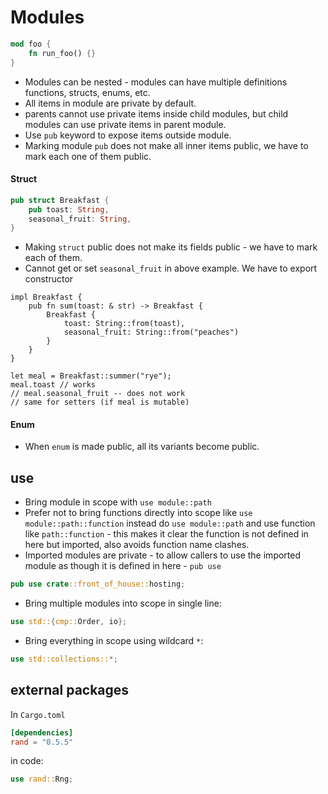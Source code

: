 # Modules

```rust
mod foo {
    fn run_foo() {}
}

```

* Modules can be nested - modules can have multiple definitions functions, structs, enums, etc.
* All items in module are private by default.
* parents cannot use private items inside child modules, but child modules can use private items in
  parent module.
* Use `pub` keyword to expose items outside module.
* Marking module `pub` does not make all inner items public, we have to mark each one of them public.

#### Struct

```rust
pub struct Breakfast {
    pub toast: String,
    seasonal_fruit: String,
}
```

* Making `struct` public does not make its fields public - we have to mark each of them.
* Cannot get or set `seasonal_fruit` in above example. We have to export constructor

```
impl Breakfast {
    pub fn sum(toast: & str) -> Breakfast {
        Breakfast {
            toast: String::from(toast),
            seasonal_fruit: String::from("peaches")
        }
    }
}

let meal = Breakfast::summer("rye");
meal.toast // works
// meal.seasonal_fruit -- does not work
// same for setters (if meal is mutable)
```

#### Enum

* When `enum` is made public, all its variants become public.

## use

* Bring module in scope with `use module::path`
* Prefer not to bring functions directly into scope like
  `use module::path::function` instead do `use module::path` and use function like
  `path::function` - this makes it clear the function is not defined in here but imported,
  also avoids function name clashes.
* Imported modules are private - to allow callers to use the imported module as though it
  is defined in here - `pub use`

```rust
pub use crate::front_of_house::hosting;
```

* Bring multiple modules into scope in single line:

```rust
use std::{cmp::Order, io};
```

* Bring everything in scope using wildcard `*`:

```rust
use std::collections::*;
```

## external packages

In `Cargo.toml`

```toml
[dependencies]
rand = "0.5.5"
```

in code:

```rust
use rand::Rng;
```
